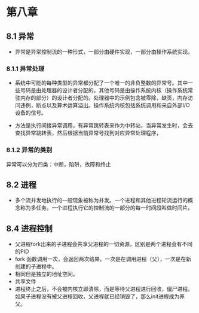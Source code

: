 # 第八章

## 8.1 异常

* 异常是异常控制流的一种形式，一部分由硬件实现，一部分由操作系统实现。
### 8.1.1 异常处理

* 系统中可能的每种类型的异常都分配了一个唯一的非负整数的异常号。其中一些号码是由处理器的设计者分配的，其他号码是由操作系统内核（操作系统常驻内存的部分）的设计者分配的。处理器中的示例包含被零除，缺页，内存访问违例，断点以及算术运算溢出。操作系统内核包括系统调用和来自外部I/O设备的信号。

* 方法是执行间接异常调用，有异常跳转表来作为中转站，当异常发生时，会去查找异常跳转表，然后根据当前异常号找到对应异常处理程序，

### 8.1.2 异常的类别

异常可以分为四类：中断，陷阱，故障和终止

## 8.2 进程

* 多个流并发地执行的一般现象被称为并发。一个进程和其他进程轮流运行的概念称为多任务。一个进程执行它的控制流的一部分的每一时间段叫做时间片。

## 8.4 进程控制

* 父进程fork出来的子进程会共享父进程的一切资源，区别是两个进程会有不同的PID
* fork 函数调用一次，会返回两次结果，一次是在调用进程（父），一次是在新创建的子进程中。
* 相同但是独立的地址空间。
* 共享文件
* 进程终止之后，不会被内核立即清除，而是等待父进程进行回收，僵尸进程。如果子进程没有被父进程回收，父进程就已经销毁了，那么init进程成为养父。























 